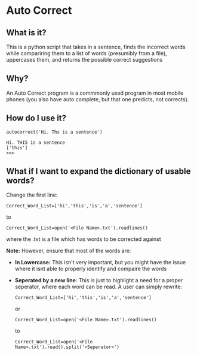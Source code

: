 # Auto Correct

## What is it?

This is a python script that takes in a sentence, finds the incorrect words while compariring them to a list of words (presumibly from a file), uppercases them, and returns the possible correct suggestions

## Why?

An Auto Correct program is a commmonly used program in most mobile phones (you also have auto complete, but that one predicts, not corrects).

## How do I use it?

```
autocorrect('Hi. Ths is a sentence')

Hi. THIS is a sentence
['this']
>>>
```

## What if I want to expand the dictionary of usable words?

Change the first line:

```
Correct_Word_List=['hi','this','is','a','sentence']
```

to

```
Correct_Word_List=open('<File Name>.txt').readlines()
```

where the <File name>.txt is a file which has words to be corrected against

**Note:** However, ensure that most of the words are:

  * **In Lowercase:** This isn't very important, but you might have the issue where it isnt able to properly identify and compaire the words

  * **Seperated by a new line**: This is just to highlight a need for a proper seperator, where each word can be read. A user can simply rewrite:

	```
	Correct_Word_List=['hi','this','is','a','sentence']
	```

	or

	```
	Correct_Word_List=open('<File Name>.txt').readlines()
	```

	to

	```
	Correct_Word_List=open('<File Name>.txt').read().split('<Seperator>')
	```
